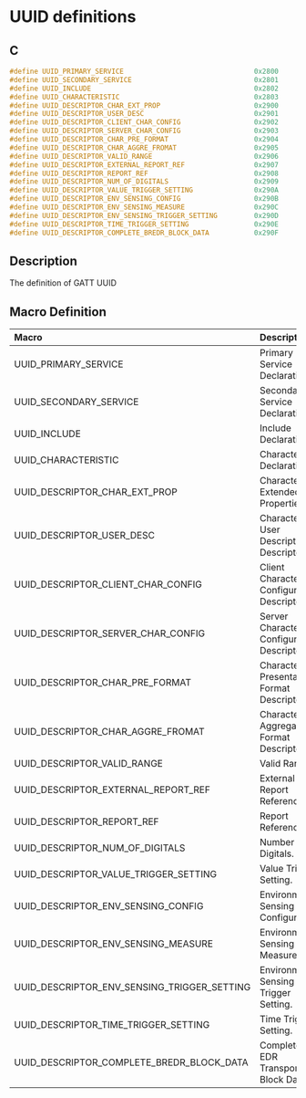 # UUID definitions

## C

```c
#define UUID_PRIMARY_SERVICE                                0x2800
#define UUID_SECONDARY_SERVICE                              0x2801
#define UUID_INCLUDE                                        0x2802
#define UUID_CHARACTERISTIC                                 0x2803
#define UUID_DESCRIPTOR_CHAR_EXT_PROP                       0x2900
#define UUID_DESCRIPTOR_USER_DESC                           0x2901
#define UUID_DESCRIPTOR_CLIENT_CHAR_CONFIG                  0x2902
#define UUID_DESCRIPTOR_SERVER_CHAR_CONFIG                  0x2903
#define UUID_DESCRIPTOR_CHAR_PRE_FORMAT                     0x2904
#define UUID_DESCRIPTOR_CHAR_AGGRE_FROMAT                   0x2905
#define UUID_DESCRIPTOR_VALID_RANGE                         0x2906
#define UUID_DESCRIPTOR_EXTERNAL_REPORT_REF                 0x2907
#define UUID_DESCRIPTOR_REPORT_REF                          0x2908
#define UUID_DESCRIPTOR_NUM_OF_DIGITALS                     0x2909
#define UUID_DESCRIPTOR_VALUE_TRIGGER_SETTING               0x290A
#define UUID_DESCRIPTOR_ENV_SENSING_CONFIG                  0x290B
#define UUID_DESCRIPTOR_ENV_SENSING_MEASURE                 0x290C
#define UUID_DESCRIPTOR_ENV_SENSING_TRIGGER_SETTING         0x290D
#define UUID_DESCRIPTOR_TIME_TRIGGER_SETTING                0x290E
#define UUID_DESCRIPTOR_COMPLETE_BREDR_BLOCK_DATA           0x290F
```

## Description

The definition of GATT UUID

## Macro Definition

|Macro|Description|
|:---|:---|
|UUID_PRIMARY_SERVICE|Primary Service Declaration.|
|UUID_SECONDARY_SERVICE|Secondary Service Declaration.|
|UUID_INCLUDE|Include Declaration.|
|UUID_CHARACTERISTIC|Characteristic Declaration.|
|UUID_DESCRIPTOR_CHAR_EXT_PROP|Characteristic Extended Properties.|
|UUID_DESCRIPTOR_USER_DESC|Characteristic User Description Descriptor.|
|UUID_DESCRIPTOR_CLIENT_CHAR_CONFIG|Client Characteristic Configuration Descriptor.|
|UUID_DESCRIPTOR_SERVER_CHAR_CONFIG|Server Characteristic Configuration Descriptor.|
|UUID_DESCRIPTOR_CHAR_PRE_FORMAT|Characteristic Presentation Format Descriptor.|
|UUID_DESCRIPTOR_CHAR_AGGRE_FROMAT|Characteristic Aggregate Format Descriptor.|
|UUID_DESCRIPTOR_VALID_RANGE|Valid Range.|
|UUID_DESCRIPTOR_EXTERNAL_REPORT_REF|External Report Reference.|
|UUID_DESCRIPTOR_REPORT_REF|Report Reference.|
|UUID_DESCRIPTOR_NUM_OF_DIGITALS|Number of Digitals.|
|UUID_DESCRIPTOR_VALUE_TRIGGER_SETTING|Value Trigger Setting.|
|UUID_DESCRIPTOR_ENV_SENSING_CONFIG|Environmental Sensing Configuration.|
|UUID_DESCRIPTOR_ENV_SENSING_MEASURE|Environmental Sensing Measurement.|
|UUID_DESCRIPTOR_ENV_SENSING_TRIGGER_SETTING|Environmental Sensing Trigger Setting.|
|UUID_DESCRIPTOR_TIME_TRIGGER_SETTING|Time Trigger Setting.|
|UUID_DESCRIPTOR_COMPLETE_BREDR_BLOCK_DATA|Complete BR-EDR Transport Block Data.|
